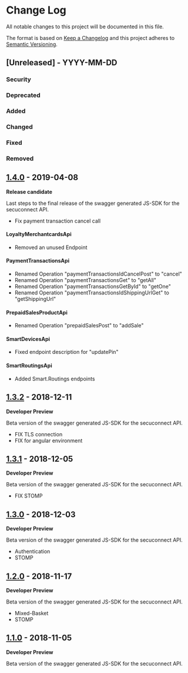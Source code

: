 # Change Log
All notable changes to this project will be documented in this file.

The format is based on [Keep a Changelog](http://keepachangelog.com/)
and this project adheres to [Semantic Versioning](http://semver.org/).

## [Unreleased] - YYYY-MM-DD

### Security

### Deprecated

### Added

### Changed

### Fixed

### Removed


## [1.4.0] - 2019-04-08

**Release candidate**

Last steps to the final release of the swagger generated JS-SDK for the secuconnect API.

- Fix payment transaction cancel call

#### LoyaltyMerchantcardsApi

- Removed an unused Endpoint

#### PaymentTransactionsApi

- Renamed Operation "paymentTransactionsIdCancelPost" to "cancel"
- Renamed Operation "paymentTransactionsGet" to "getAll"
- Renamed Operation "paymentTransactionsGetById" to "getOne"
- Renamed Operation "paymentTransactionsIdShippingUrlGet" to "getShippingUrl"

#### PrepaidSalesProductApi

- Renamed Operation "prepaidSalesPost" to "addSale"

#### SmartDevicesApi

- Fixed endpoint description for "updatePin"

#### SmartRoutingsApi

- Added Smart.Routings endpoints


## [1.3.2] - 2018-12-11

**Developer Preview**

Beta version of the swagger generated JS-SDK for the secuconnect API.

- FIX TLS connection
- FIX for angular environment


## [1.3.1] - 2018-12-05

**Developer Preview**

Beta version of the swagger generated JS-SDK for the secuconnect API.

- FIX STOMP


## [1.3.0] - 2018-12-03

**Developer Preview**

Beta version of the swagger generated JS-SDK for the secuconnect API.

- Authentication
- STOMP


## [1.2.0] - 2018-11-17

**Developer Preview**

Beta version of the swagger generated JS-SDK for the secuconnect API.

- Mixed-Basket
- STOMP


## [1.1.0] - 2018-11-05

**Developer Preview**

Beta version of the swagger generated JS-SDK for the secuconnect API.


[1.1.0]:https://github.com/secuconnect/secuconnect-js-sdk/releases/tag/v1.1.0
[1.2.0]:https://github.com/secuconnect/secuconnect-js-sdk/compare/1.1.0...1.2.0
[1.3.0]:https://github.com/secuconnect/secuconnect-js-sdk/compare/1.2.0...1.3.0
[1.3.1]:https://github.com/secuconnect/secuconnect-js-sdk/compare/1.3.0...1.3.1
[1.3.2]:https://github.com/secuconnect/secuconnect-js-sdk/compare/1.3.1...1.3.2
[1.4.0]:https://github.com/secuconnect/secuconnect-js-sdk/compare/1.3.2...1.4.0

